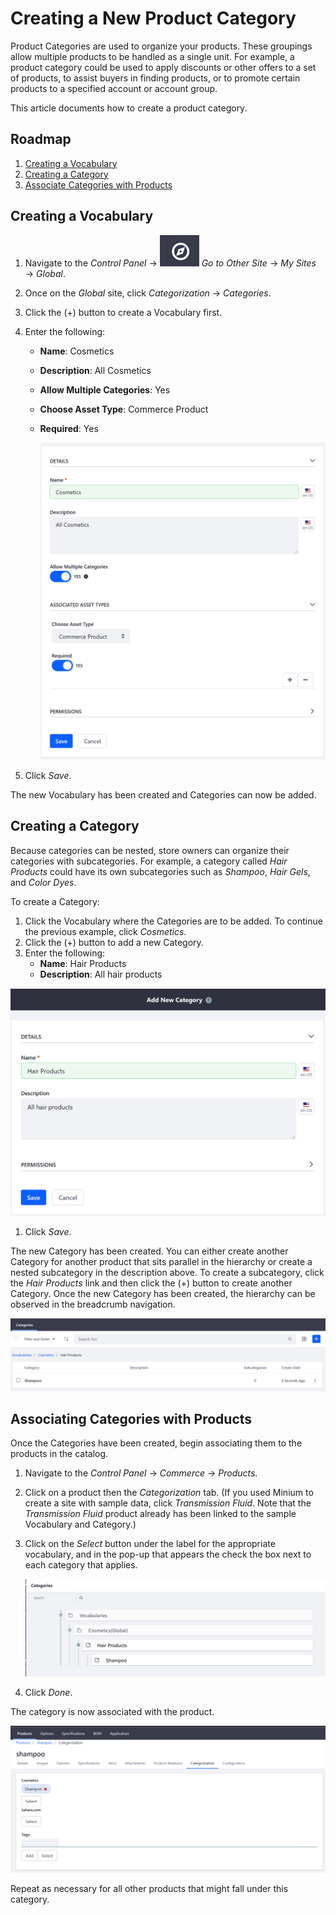 # Creating a New Product Category

Product Categories are used to organize your products. These groupings allow multiple products to be handled as a single unit. For example, a product category could be used to apply discounts or other offers to a set of products, to assist buyers in finding products, or to promote certain products to a specified account or account group.

This article documents how to create a product category.

## Roadmap

1. [Creating a Vocabulary](#creating-a-vocabulary)
1. [Creating a Category](#creating-a-category)
1. [Associate Categories with Products](#associating-categories-with-products)

## Creating a Vocabulary

1. Navigate to the _Control Panel_ → ![Navigation Compass](./creating-a-new-product-category/images/01.png) _Go to Other Site_ → _My Sites_ → _Global_.
1. Once on the _Global_ site, click _Categorization_ → _Categories_.
1. Click the (+) button to create a Vocabulary first.
1. Enter the following:
    * **Name**: Cosmetics
    * **Description**: All Cosmetics
    * **Allow Multiple Categories**: Yes
    * **Choose Asset Type**: Commerce Product
    * **Required**: Yes

        ![Creating a vocabulary](./creating-a-new-product-category/images/02.png)

1. Click _Save_.

The new Vocabulary has been created and Categories can now be added.

## Creating a Category

Because categories can be nested, store owners can organize their categories with subcategories. For example, a category called _Hair Products_ could have its own subcategories such as _Shampoo_, _Hair Gels_, and _Color Dyes_.

To create a Category:

1. Click the Vocabulary where the Categories are to be added. To continue the previous example, click _Cosmetics_.
1. Click the (+) button to add a new Category.
1. Enter the following:
    * **Name**: Hair Products
    * **Description**: All hair products

![Creating a category](./creating-a-new-product-category/images/03.png)

1. Click _Save_.

The new Category has been created. You can either create another Category for another product that sits parallel in the hierarchy or create a nested subcategory in the description above. To create a subcategory, click the _Hair Products_ link and then click the (+) button to create another Category. Once the new Category has been created, the hierarchy can be observed in the breadcrumb navigation.

![Subcategories](./creating-a-new-product-category/images/04.png)

## Associating Categories with Products

Once the Categories have been created, begin associating them to the products in the catalog.

1. Navigate to the _Control Panel_ → _Commerce_ → _Products_.
1. Click on a product then the _Categorization_ tab. (If you used Minium to create a site with sample data, click _Transmission Fluid_. Note that the _Transmission Fluid_ product already has been linked to the sample Vocabulary and Category.)
1. Click on the _Select_ button under the label for the appropriate vocabulary, and in the pop-up that appears the check the box next to each category that applies.

    ![Managing categories](./creating-a-new-product-category/images/05.png)

1. Click _Done_.

The category is now associated with the product.

![Selecting a category](./creating-a-new-product-category/images/06.png)

Repeat as necessary for all other products that might fall under this category.
